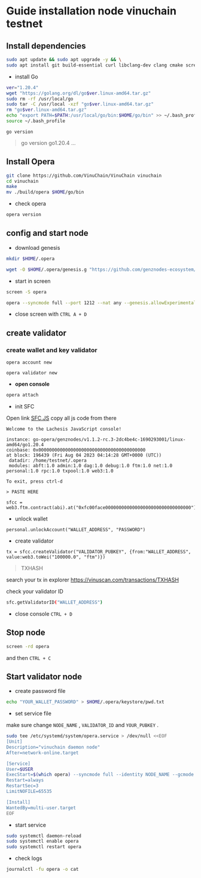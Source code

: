 # Guide installation node vinuchain testnet

## Install dependencies

```bash
sudo apt update && sudo apt upgrade -y && \
sudo apt install git build-essential curl libclang-dev clang cmake screen -y
```

- install Go

```bash
ver="1.20.4"
wget "https://golang.org/dl/go$ver.linux-amd64.tar.gz"
sudo rm -rf /usr/local/go
sudo tar -C /usr/local -xzf "go$ver.linux-amd64.tar.gz"
rm "go$ver.linux-amd64.tar.gz"
echo "export PATH=$PATH:/usr/local/go/bin:$HOME/go/bin" >> ~/.bash_profile
source ~/.bash_profile
```

```
go version
```

> go version go1.20.4 ...

## Install Opera

```bash
git clone https://github.com/VinuChain/VinuChain vinuchain
cd vinuchain
make
mv ./build/opera $HOME/go/bin
```

- check opera

```bash
opera version
```

## config and start node

- download genesis

```bash
mkdir $HOME/.opera
```

```bash
wget -O $HOME/.opera/genesis.g "https://github.com/genznodes-ecosystem/testnet-node-/raw/main/vinuchain/genesis-testnet.g"
```

- start in screen

```bash
screen -S opera
```

```bash
opera --syncmode full --port 1212 --nat any --genesis.allowExperimental --genesis $HOME/.opera/genesis.g --bootnodes enode://3c4da2358ce3c3e117b03e4c87dff1d8d767a684e3c94f5eb29a4e88f549ba2f5a458eab60df637417411bb59b52f94542cf7d22f0dd1a10e45d5ae71c66e334@54.203.151.219:3000
```

- close screen with `CTRL A + D`

## create validator

### create wallet and key validator

```
opera account new 
```

```
opera validator new
```

- **open console**

```bash
opera attach
```

- init SFC 

Open link [SFC.JS](https://notepad.pw/raw/QIMEW3BawgTp06zTxzEy) copy all js code from there

```
Welcome to the Lachesis JavaScript console!

instance: go-opera/genznodes/v1.1.2-rc.3-2dc4be4c-1690293001/linux-amd64/go1.20.4
coinbase: 0x0000000000000000000000000000000000000000
at block: 196439 (Fri Aug 04 2023 04:14:28 GMT+0000 (UTC))
 datadir: /home/testnet/.opera
 modules: abft:1.0 admin:1.0 dag:1.0 debug:1.0 ftm:1.0 net:1.0 personal:1.0 rpc:1.0 txpool:1.0 web3:1.0

To exit, press ctrl-d

> PASTE HERE
```

```
sfcc = web3.ftm.contract(abi).at("0xfc00face00000000000000000000000000000000")
```

- unlock wallet

```
personal.unlockAccount("WALLET_ADDRESS", "PASSWORD")
```

- create validator

```
tx = sfcc.createValidator("VALIDATOR_PUBKEY", {from:"WALLET_ADDRESS", value:web3.toWei("100000.0", "ftm")})
```

> TXHASH

search your tx in explorer https://vinuscan.com/transactions/TXHASH

check your validator ID 

```bash
sfc.getValidatorID("WALLET_ADDRESS")
```

- close console `CTRL + D`

## Stop node 

```bash
screen -rd opera
```

and then  `CTRL + C`

## Start validator node

- create password file

```bash
echo "YOUR_WALLET_PASSWORD" > $HOME/.opera/keystore/pwd.txt
```

- set service file 

make sure change `NODE_NAME` , `VALIDATOR_ID` and `YOUR_PUBKEY`  .

```bash
sudo tee /etc/systemd/system/opera.service > /dev/null <<EOF
[Unit]
Description="vinuchain daemon node"
After=network-online.target

[Service]
User=$USER
ExecStart=$(which opera) --syncmode full --identity NODE_NAME --gcmode full --port 1212 --genesis.allowExperimental --genesis $HOME/.opera/genesis.g --validator.id VALIDATOR_ID --validator.pubkey YOUR_PUBKEY --validator.password $HOME/.opera/keystore/pwd.txt --bootnodes enode://3c4da2358ce3c3e117b03e4c87dff1d8d767a684e3c94f5eb29a4e88f549ba2f5a458eab60df637417411bb59b52f94542cf7d22f0dd1a10e45d5ae71c66e334@54.203.151.219:3000
Restart=always
RestartSec=3
LimitNOFILE=65535

[Install]
WantedBy=multi-user.target
EOF
```

- start service

```bash
sudo systemctl daemon-reload
sudo systemctl enable opera
sudo systemctl restart opera
```

- check logs 

```bash
journalctl -fu opera -o cat
```